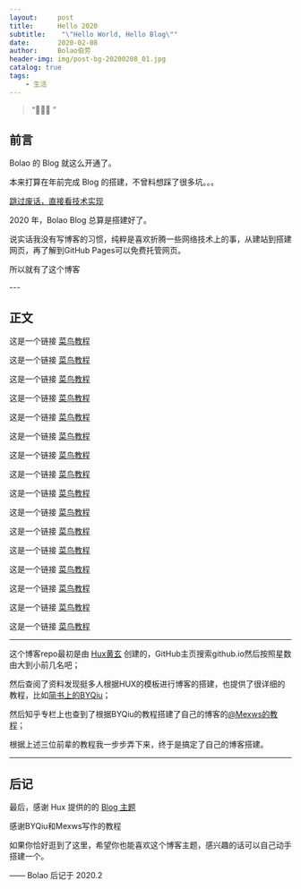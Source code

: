 ```yaml
---
layout:     post
title:      Hello 2020
subtitle:    "\"Hello World, Hello Blog\""
date:       2020-02-08
author:     Bolao伯劳
header-img: img/post-bg-20200208_01.jpg
catalog: true
tags:
    - 生活
---
```


> “🙉🙉🙉 ”


## 前言

Bolao 的 Blog 就这么开通了。

本来打算在年前完成 Blog 的搭建，不曾料想踩了很多坑。。。

[跳过废话，直接看技术实现 ](#build) 

2020 年，Bolao Blog 总算是搭建好了。

说实话我没有写博客的习惯，纯粹是喜欢折腾一些网络技术上的事，从建站到搭建网页，再了解到GitHub Pages可以免费托管网页。

所以就有了这个博客

<p id = "build"></p>
---

## 正文

这是一个链接 [菜鸟教程](https://www.runoob.com)

这是一个链接 [菜鸟教程](https://www.runoob.com)

这是一个链接 [菜鸟教程](https://www.runoob.com)

这是一个链接 [菜鸟教程](https://www.runoob.com)

这是一个链接 [菜鸟教程](https://www.runoob.com)

这是一个链接 [菜鸟教程](https://www.runoob.com)

这是一个链接 [菜鸟教程](https://www.runoob.com)

这是一个链接 [菜鸟教程](https://www.runoob.com)

这是一个链接 [菜鸟教程](https://www.runoob.com)

这是一个链接 [菜鸟教程](https://www.runoob.com)

这是一个链接 [菜鸟教程](https://www.runoob.com)

这是一个链接 [菜鸟教程](https://www.runoob.com)

这是一个链接 [菜鸟教程](https://www.runoob.com)

这是一个链接 [菜鸟教程](https://www.runoob.com)

这是一个链接 [菜鸟教程](https://www.runoob.com)

这是一个链接 [菜鸟教程](https://www.runoob.com)


---


这个博客repo最初是由 [Hux黄玄](https://huangxuan.me/) 创建的，GitHub主页搜索github.io然后按照星数由大到小前几名吧；

然后查阅了资料发现挺多人根据HUX的模板进行博客的搭建，也提供了很详细的教程，比如[简书上的BYQiu](https://www.jianshu.com/p/e68fba58f75c)；

然后知乎专栏上也查到了根据BYQiu的教程搭建了自己的博客的[@Mexws的教程](https://zhuanlan.zhihu.com/p/77327461)；

根据上述三位前辈的教程我一步步弄下来，终于是搞定了自己的博客搭建。



---


## 后记

最后，感谢 Hux 提供的的 [Blog 主题](https://github.com/Huxpro/huxpro.github.io)

感谢BYQiu和Mexws写作的教程

如果你恰好逛到了这里，希望你也能喜欢这个博客主题，感兴趣的话可以自己动手搭建一个。

—— Bolao 后记于 2020.2


